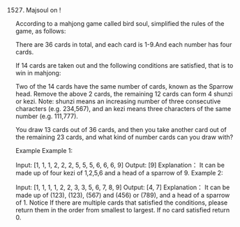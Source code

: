 1527. Majsoul on !

According to a mahjong game called bird soul, simplified the rules of the game, as follows:

There are 36 cards in total, and each card is 1-9.And each number has four cards.

If 14 cards are taken out and the following conditions are satisfied, that is to win in mahjong:

Two of the 14 cards have the same number of cards, known as the Sparrow head.
Remove the above 2 cards, the remaining 12 cards can form 4 shunzi or kezi.
Note: shunzi means an increasing number of three consecutive characters (e.g. 234,567), and an kezi means three characters of the same number (e.g. 111,777).

You draw 13 cards out of 36 cards, and then you take another card out of the remaining 23 cards, and what kind of number cards can you draw with?

Example
Example 1:

Input: 
[1, 1, 1, 2, 2, 2, 5, 5, 5, 6, 6, 6, 9]
Output: 
[9]
Explanation：
It can be made up of four kezi of 1,2,5,6 and a head of a sparrow of 9.
Example 2:

Input: 
[1, 1, 1, 1, 2, 2, 3, 3, 5, 6, 7, 8, 9]
Output: 
[4, 7]
Explanation：
It can be made up of (123), (123), (567) and (456) or (789), and a head of a sparrow of 1.
Notice
If there are multiple cards that satisfied the conditions, please return them in the order from smallest to largest. If no card satisfied return 0.


